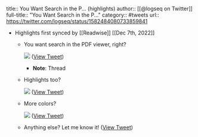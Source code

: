 title:: You Want Search in the P... (highlights)
author:: [[@logseq on Twitter]]
full-title:: "You Want Search in the P..."
category:: #tweets
url:: https://twitter.com/logseq/status/1582484080733859841

- Highlights first synced by [[Readwise]] [[Dec 7th, 2022]]
	- You want search in the PDF viewer, right? 
	  
	  ![](https://pbs.twimg.com/media/FfYcs4yaEAA_VUh.jpg) ([View Tweet](https://twitter.com/logseq/status/1582484080733859841))
		- **Note**: Thread
	- Highlights too? 
	  
	  ![](https://pbs.twimg.com/media/FfYdBuWaMAEcbDM.jpg) ([View Tweet](https://twitter.com/logseq/status/1582484285621415938))
	- More colors? 
	  
	  ![](https://pbs.twimg.com/media/FfYdTznaMAgsS3J.png) ([View Tweet](https://twitter.com/logseq/status/1582484564953673733))
	- Anything else? Let me know it! ([View Tweet](https://twitter.com/logseq/status/1582484854239014914))
